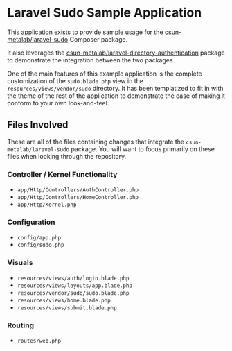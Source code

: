 # Laravel Sudo Sample Application

This application exists to provide sample usage for the [csun-metalab/laravel-sudo](https://github.com/csun-metalab/laravel-sudo) Composer package.

It also leverages the [csun-metalab/laravel-directory-authentication](https://github.com/csun-metalab/laravel-directory-authentication) package to demonstrate the integration between the two packages.

One of the main features of this example application is the complete customization of the `sudo.blade.php` view in the `resources/views/vendor/sudo` directory. It has been templatized to fit in with the theme of the rest of the application to demonstrate the ease of making it conform to your own look-and-feel.

## Files Involved

These are all of the files containing changes that integrate the `csun-metalab/laravel-sudo` package. You will want to focus primarily on these files when looking through the repository.

### Controller / Kernel Functionality

* `app/Http/Controllers/AuthController.php`
* `app/Http/Controllers/HomeController.php`
* `app/Http/Kernel.php`

### Configuration

* `config/app.php`
* `config/sudo.php`

### Visuals

* `resources/views/auth/login.blade.php`
* `resources/views/layouts/app.blade.php`
* `resources/vendor/sudo/sudo.blade.php`
* `resources/views/home.blade.php`
* `resources/views/submit.blade.php`

### Routing

* `routes/web.php`